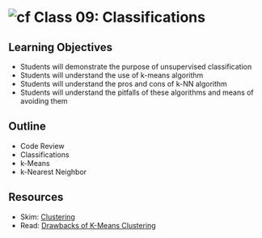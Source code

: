 # ![cf](http://i.imgur.com/7v5ASc8.png) Class 09: Classifications

## Learning Objectives

- Students will demonstrate the purpose of unsupervised classification
- Students will understand the use of k-means algorithm
- Students will understand the pros and cons of k-NN algorithm
- Students will understand the pitfalls of these algorithms and means of avoiding them

## Outline

- Code Review
- Classifications
- k-Means
- k-Nearest Neighbor

<!-- links -->

## Resources
- Skim: [Clustering](https://en.wikipedia.org/wiki/Cluster_analysis)
- Read: [Drawbacks of K-Means Clustering](https://stats.stackexchange.com/questions/133656/how-to-understand-the-drawbacks-of-k-means/133841#133841)
